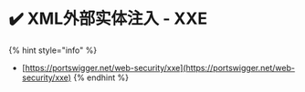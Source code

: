 # ✔️ XML外部实体注入 - XXE

{% hint style="info" %}
* [https://portswigger.net/web-security/xxe](https://portswigger.net/web-security/xxe)
{% endhint %}
